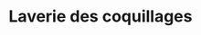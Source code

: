 ---
title: "Laverie des coquillages"
url: /boucan-canot/laverie-des-coquillages/
shop: Wäscherei
---